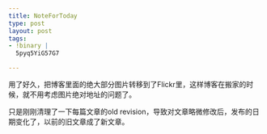 ```yaml
--- 
title: NoteForToday
type: post
layout: post
tags: 
- !binary |
  5pyq5YiG57G7

---
```

<p>用了好久，把博客里面的绝大部分图片转移到了Flickr里，这样博客在搬家的时候，就不用考虑图片绝对地址的问题了。</p>  <p>只是刚刚清理了一下每篇文章的old revision，导致对文章略微修改后，发布的日期变化了，以前的旧文章成了新文章。
</p>

